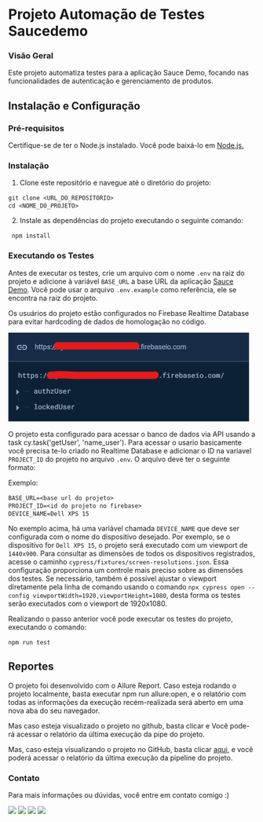 # Projeto Automação de Testes Saucedemo

### Visão Geral

Este projeto automatiza testes para a aplicação Sauce Demo, focando nas funcionalidades de autenticação e gerenciamento de produtos.

## Instalação e Configuração

### Pré-requisitos 

Certifique-se de ter o Node.js instalado. Você pode baixá-lo em [Node.js.](https://nodejs.org/)

### Instalação

1. Clone este repositório e navegue até o diretório do projeto:
```
git clone <URL_DO_REPOSITORIO>
cd <NOME_DO_PROJETO>
```

2. Instale as dependências do projeto executando o seguinte comando:

```
 npm install
```

### Executando os Testes

Antes de executar os testes, crie um arquivo com o nome `.env` na raiz do projeto e adicione à variável `BASE_URL` a base URL da aplicação [Sauce Demo](https://www.saucedemo.com/). Você pode usar o arquivo `.env.example` como referência, ele se encontra na raiz do projeto.

Os usuários do projeto estão configurados no Firebase Realtime Database para evitar hardcoding de dados de homologação no código. 

![Descrição da Imagem](docs/readme/firebase-users.png)

O projeto esta configurado para acessar o banco de dados via API usando a task cy.task('getUser', 'name_user'). Para acessar o usario basicamente você precisa te-lo criado no Realtime Database e adicionar o ID na variavel `PROJECT_ID` do projeto no arquivo `.env`. O arquivo deve ter o seguinte formato:

Exemplo:

```
BASE_URL=<base url do projeto>
PROJECT_ID=<id do projeto no firebase>
DEVICE_NAME=Dell XPS 15
```

No exemplo acima, há uma variável chamada `DEVICE_NAME` que deve ser configurada com o nome do dispositivo desejado. Por exemplo, se o dispositivo for `Dell XPS 15`, o projeto será executado com um viewport de `1440x900`. Para consultar as dimensões de todos os dispositivos registrados, acesse o caminho `cypress/fixtures/screen-resolutions.json`. Essa configuração proporciona um controle mais preciso sobre as dimensões dos testes. Se necessário, também é possível ajustar o viewport diretamente pela linha de comando usando o comando `npx cypress open --config viewportWidth=1920,viewportHeight=1080`, desta forma os testes serão executados com o viewport de 1920x1080.

Realizando o passo anterior você pode executar os testes do projeto, executando o comando:

```
npm run test
```

## Reportes

O projeto foi desenvolvido com o Allure Report. Caso esteja rodando o projeto localmente, basta executar npm run allure:open, e o relatório com todas as informações da execução recém-realizada será aberto em uma nova aba do seu navegador.


Mas caso esteja visualizado o projeto no github, basta clicar  e Você pode-rá acessar o relatório da última execução da pipe do projeto.

Mas, caso esteja visualizando o projeto no GitHub, basta clicar [aqui](https://juliosantosjob.github.io/Vox-Tecnologia-Technical-Challenge), e você poderá acessar o relatório da última execução da pipeline do projeto.

### Contato

Para mais informações ou dúvidas, você entre em contato comigo :)

 [<img src="https://img.shields.io/badge/linkedin-%230077B5.svg?&style=for-the-badge&logo=linkedin&logoColor=white" />](https://www.linkedin.com/in/julio-santos-43428019b)
 [<img src = "https://img.shields.io/badge/instagram-%23E4405F.svg?&style=for-the-badge&logo=instagram&logoColor=white">](https://www.instagram.com/juli0sts/)
 [<img src = "https://img.shields.io/badge/facebook-%231877F2.svg?&style=for-the-badge&logo=facebook&logoColor=white">](https://www.facebook.com/profile.php?id=100003793058455)
<a href="mailto:julio958214@gmail.com"><img src="https://img.shields.io/badge/-Gmail-%23333?style=for-the-badge&logo=gmail&logoColor=white" target="_blank">
  </a> 

